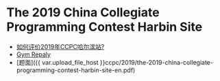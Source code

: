 # The 2019 China Collegiate Programming Contest Harbin Site

- [如何评价2019年CCPC哈尔滨站?](https://www.zhihu.com/question/350280736)
- [Gym Repaly](https://codeforces.com/gym/102394)
- [题面]({{ var.upload_file_host }}ccpc/2019/the-2019-china-collegiate-programming-contest-harbin-site-en.pdf)